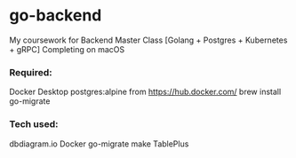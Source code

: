 # go-backend
My coursework for Backend Master Class [Golang + Postgres + Kubernetes + gRPC]
Completing on macOS

### Required:
Docker Desktop
postgres:alpine from https://hub.docker.com/
brew install go-migrate

### Tech used:
dbdiagram.io
Docker
go-migrate
make
TablePlus